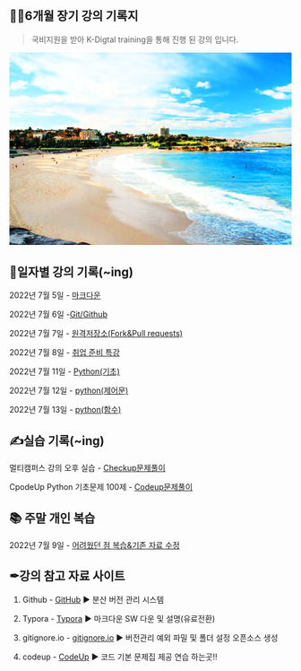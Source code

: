 ## 🐱‍🚀6개월 장기 강의 기록지

> 국비지원을 받아 K-Digtal training을 통해 진행 된 강의 입니다.

<img src="README.assets/1466250621766.gif" alt="1466250621766" style="zoom:150%;" />



## 📅일자별 강의 기록(~ing)

2022년 7월 5일 - [마크다운](https://github.com/JOO-10000-Zi/TIL/tree/master/7월/0705)

2022년 7월 6일 -[Git/Github](https://github.com/JOO-10000-Zi/TIL/tree/master/7월/0706)

2022년 7월 7일 - [원격저장소(Fork&Pull requests)](https://github.com/JOO-10000-Zi/TIL/tree/master/7월/0707)

2022년 7월 8일 - [취업 준비 특강](https://github.com/JOO-10000-Zi/TIL/tree/master/7월/0708/특강)

2022년 7월 11일 - [Python(기초)](https://github.com/JOO-10000-Zi/TIL/tree/master/7월/0711)

2022년 7월 12일 - [python(제어문)](https://github.com/JOO-10000-Zi/TIL/tree/master/7월/0712)

2022년 7월 13일 - [python(함수)](https://github.com/JOO-10000-Zi/TIL/tree/master/7월/0713)



## ✍실습 기록(~ing)

멀티캠퍼스 강의 오후 실습 - [Checkup문제풀이](https://github.com/JOO-10000-Zi/TIL/tree/master/7월/python_class/python)

CpodeUp Python 기초문제 100제 - [Codeup문제풀이](https://github.com/JOO-10000-Zi/TIL/tree/master/7월/python_class/python/codeup)





## 📚 주말 개인 복습

2022년 7월 9일 - [어려웠던 점 복습&기존 자료 수정](https://github.com/JOO-10000-Zi/TIL/tree/master/7월/0709)





## ✒강의 참고 자료 사이트

1. Github - [GitHub](https://github.com/) ▶ 분산 버전 관리 시스템

2. Typora - [Typora](https://typora.io/) ▶ 마크다운 SW 다운 및 설명(유료전환)

3. gitignore.io - [gitignore.io](https://www.toptal.com/developers/gitignore/) ▶ 버전관리 예외 파밀 및 폴더 설정 오픈소스 생성

3. codeup - [CodeUp](https://codeup.kr/index.php) ▶ 코드 기본 문제집 제공 연습 하는곳!!

   